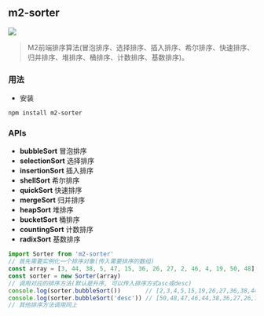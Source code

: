 ## m2-sorter

[![](https://img.shields.io/badge/m2--sorter-v1.0.1-green.svg)](https://github.com/miracle-git/m2.git) <br/>
> M2前端排序算法(冒泡排序、选择排序、插入排序、希尔排序、快速排序、归并排序、堆排序、桶排序、计数排序、基数排序)。

### 用法
- 安装
```bash
npm install m2-sorter
```
### APIs
- **bubbleSort** 冒泡排序
- **selectionSort** 选择排序
- **insertionSort** 插入排序
- **shellSort** 希尔排序
- **quickSort** 快速排序
- **mergeSort** 归并排序
- **heapSort** 堆排序
- **bucketSort** 桶排序
- **countingSort** 计数排序
- **radixSort** 基数排序
```js
import Sorter from 'm2-sorter'
// 首先需要实例化一个排序对象(传入需要排序的数组)
const array = [3, 44, 38, 5, 47, 15, 36, 26, 27, 2, 46, 4, 19, 50, 48]
const sorter = new Sorter(array)
// 调用对应的排序方法(默认是升序, 可以传入排序方式asc或desc)
console.log(sorter.bubbleSort())       // [2,3,4,5,15,19,26,27,36,38,44,46,47,48,50]
console.log(sorter.bubbleSort('desc')) // [50,48,47,46,44,38,36,27,26,19,15,5,4,3,2]
// 其他排序方法调用同上